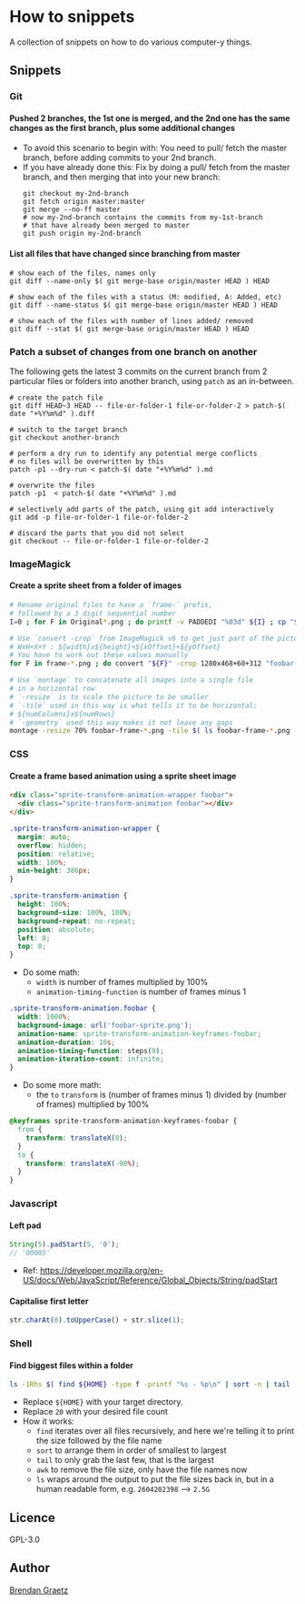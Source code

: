 # How to snippets

A collection of snippets on how to do various computer-y things.

## Snippets

### Git

#### Pushed 2 branches, the 1st one is merged, and the 2nd one has the same changes as the first branch, plus some additional changes

- To avoid this scenario to begin with:
  You need to pull/ fetch the master branch,
  before adding commits to your 2nd branch.
- If you have already done this:
  Fix by doing a pull/ fetch from the master branch,
  and then merging that into your new branch:
  ```shell
  git checkout my-2nd-branch
  git fetch origin master:master
  git merge --no-ff master
  # now my-2nd-branch contains the commits from my-1st-branch
  # that have already been merged to master
  git push origin my-2nd-branch
  ```

#### List all files that have changed since branching from master

```shell
# show each of the files, names only
git diff --name-only $( git merge-base origin/master HEAD ) HEAD

# show each of the files with a status (M: modified, A: Added, etc)
git diff --name-status $( git merge-base origin/master HEAD ) HEAD

# show each of the files with number of lines added/ removed
git diff --stat $( git merge-base origin/master HEAD ) HEAD
```

### Patch a subset of changes from one branch on another

The following gets the latest 3 commits on the current branch from
2 particular files or folders into another branch,
using `patch` as an in-between.

```shell
# create the patch file
git diff HEAD~3 HEAD -- file-or-folder-1 file-or-folder-2 > patch-$( date "+%Y%m%d" ).diff

# switch to the target branch
git checkout another-branch

# perform a dry run to identify any potential merge conflicts
# no files will be overwritten by this
patch -p1 --dry-run < patch-$( date "+%Y%m%d" ).md

# overwrite the files
patch -p1  < patch-$( date "+%Y%m%d" ).md

# selectively add parts of the patch, using git add interactively
git add -p file-or-folder-1 file-or-folder-2

# discard the parts that you did not select
git checkout -- file-or-folder-1 file-or-folder-2

```

### ImageMagick

#### Create a sprite sheet from a folder of images

```bash
# Rename original files to have a `frame-` prefix,
# followed by a 3 digit sequential number
I=0 ; for F in Original*.png ; do printf -v PADDEDI "%03d" ${I} ; cp "${F}" "frame-${PADDEDI}.png" ; (( I++ )) ; done

# Use `convert -crop` from ImageMagick v6 to get just part of the picture
# WxH+X+Y : ${width}x${height}+${xOffset}+${yOffset}
# You have to work out these values manually
for F in frame-*.png ; do convert "${F}" -crop 1280x468+60+312 "foobar-${F%.png}-cropped.png" ; done

# Use `montage` to concatenate all images into a single file
# in a horizontal row
# `-resize` is to scale the picture to be smaller
# `-tile` used in this way is what tells it to be horizontal:
# ${numColumns}x${numRows}
# `-geometry` used this way makes it not leave any gaps
montage -resize 70% foobar-frame-*.png -tile $( ls foobar-frame-*.png | wc -l )x1 -geometry +0+0 foobar-sprite.png
```

### CSS

#### Create a frame based animation using a sprite sheet image

```html
<div class="sprite-transform-animation-wrapper foobar">
  <div class="sprite-transform-animation foobar"></div>
</div>
```

```css
.sprite-transform-animation-wrapper {
  margin: auto;
  overflow: hidden;
  position: relative;
  width: 100%;
  min-height: 386px;
}

.sprite-transform-animation {
  height: 100%;
  background-size: 100%, 100%;
  background-repeat: no-repeat;
  position: absolute;
  left: 0;
  top: 0;
}

```

- Do some math:
  - `width` is number of frames multiplied by 100%
  - `animation-timing-function` is number of frames minus 1

```css
.sprite-transform-animation.foobar {
  width: 1000%;
  background-image: url('foobar-sprite.png');
  animation-name: sprite-transform-animation-keyframes-foobar;
  animation-duration: 10s;
  animation-timing-function: steps(9);
  animation-iteration-count: infinite;
}

```

- Do some more math:
  - the `to` `transform` is (number of frames minus 1) divided by (number of frames) multiplied by 100%

```css
@keyframes sprite-transform-animation-keyframes-foobar {
  from {
    transform: translateX(0);
  }
  to {
    transform: translateX(-90%);
  }
}

```

### Javascript

#### Left pad

```javascript
String(5).padStart(5, '0');
// '00005'
```

- Ref: https://developer.mozilla.org/en-US/docs/Web/JavaScript/Reference/Global_Objects/String/padStart

#### Capitalise first letter

```javascript
str.charAt(0).toUpperCase() + str.slice(1);
```

### Shell

#### Find biggest files within a folder

```bash
ls -1Rhs $( find ${HOME} -type f -printf "%s - %p\n" | sort -n | tail -n 20 | awk '/^.* - /{print $NF}' )
```

- Replace `${HOME}` with your target directory.
- Replace `20` with your desired file count
- How it works:
  - `find` iterates over all files recursively, and here we're telling it to print the size followed by the file name
  - `sort` to arrange them in order of smallest to largest
  - `tail` to only grab the last few, that is the largest
  - `awk` to remove the file size, only have the file names now
  - `ls` wraps around the output to put the file sizes back in, but in a human readable form, e.g. `2604202398` --> `2.5G`

## Licence

GPL-3.0

## Author

[Brendan Graetz](http://bguiz.com/)
